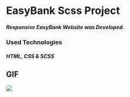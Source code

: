 # EasyBank Scss Project

##### Responsive EasyBank Website was Developed.

### Used Technologies

##### HTML, CSS & SCSS

## GIF

![](images)